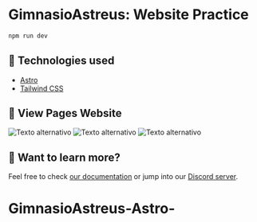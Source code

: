 # GimnasioAstreus: Website Practice

```sh
npm run dev 
```
## 🧞 Technologies used

- [Astro](https://astro.build/)
- [Tailwind CSS](https://tailwindcss.com/)

 ## 🚀 View Pages Website
 
![Texto alternativo](https://i.postimg.cc/VkQK7mwP/pag1.png)
![Texto alternativo](https://i.postimg.cc/Lspqn0pp/loading.png)
![Texto alternativo](https://i.postimg.cc/TPRM4rxx/pg3.png)




## 👀 Want to learn more?

Feel free to check [our documentation](https://docs.astro.build) or jump into our [Discord server](https://astro.build/chat).
# GimnasioAstreus-Astro-

